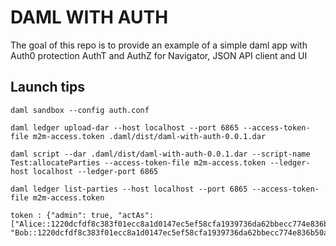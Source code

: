 # DAML WITH AUTH

The goal of this repo is to provide an example of a simple daml app with Auth0 protection
AuthT and AuthZ for Navigator, JSON API client and UI

## Launch tips
```
daml sandbox --config auth.conf
```
```
daml ledger upload-dar --host localhost --port 6865 --access-token-file m2m-access.token .daml/dist/daml-with-auth-0.0.1.dar
```
```
daml script --dar .daml/dist/daml-with-auth-0.0.1.dar --script-name Test:allocateParties --access-token-file m2m-access.token --ledger-host localhost --ledger-port 6865
```
```
daml ledger list-parties --host localhost --port 6865 --access-token-file m2m-access.token 
```
```
token : {"admin": true, "actAs": ["Alice::1220dcfdf8c383f01ecc8a1d0147ec5ef58cfa1939736da62bbecc774e836b50a8bc", "Bob::1220dcfdf8c383f01ecc8a1d0147ec5ef58cfa1939736da62bbecc774e836b50a8bc"]}
```